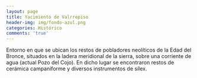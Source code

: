 ```yaml
---
layout: page
title: Yacimiento de Valrrepiso
header-img: img/fondo-azul.png
categories: Histórico
comments: 'true'
---
```



Entorno en que se ubican  los restos de pobladores neolíticos de la Edad del Bronce, situados en la ladera meridional de la sierra, sobre una corriente de agua (actual Pozo del Cojo). En dicho lugar se encontraron restos de cerámica campaniforme y diversos instrumentos de sílex. 

<div class="photos">
</div>
